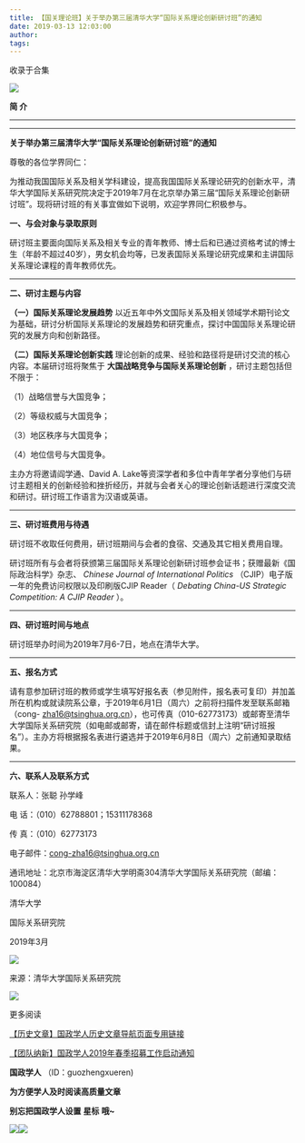 ```yaml
---
title: 【国关理论班】关于举办第三届清华大学“国际关系理论创新研讨班”的通知
date: 2019-03-13 12:03:00
author: 
tags: 
---
```



收录于合集

![](/images/3320/2.gif)

  

**简 介**

 ****

 ****

 **关于举办第三届清华大学“国际关系理论创新研讨班”的通知**

尊敬的各位学界同仁：

  

为推动我国国际关系及相关学科建设，提高我国国际关系理论研究的创新水平，清华大学国际关系研究院决定于2019年7月在北京举办第三届“国际关系理论创新研讨班”。现将研讨班的有关事宜做如下说明，欢迎学界同仁积极参与。

**一、与会对象与录取原则**

研讨班主要面向国际关系及相关专业的青年教师、博士后和已通过资格考试的博士生（年龄不超过40岁），男女机会均等，已发表国际关系理论研究成果和主讲国际关系理论课程的青年教师优先。

 ****

**二、研讨主题与内容**

 **（一）国际关系理论发展趋势**
以近五年中外文国际关系及相关领域学术期刊论文为基础，研讨分析国际关系理论的发展趋势和研究重点，探讨中国国际关系理论研究的发展方向和创新路径。

 **（二）国际关系理论创新实践** 理论创新的成果、经验和路径将是研讨交流的核心内容。本届研讨班将聚焦于 **大国战略竞争与国际关系理论创新**
，研讨主题包括但不限于：

（1）战略信誉与大国竞争；

（2）等级权威与大国竞争；

（3）地区秩序与大国竞争；

（4）地位信号与大国竞争。

主办方将邀请阎学通、David A.
Lake等资深学者和多位中青年学者分享他们与研讨主题相关的创新经验和挫折经历，并就与会者关心的理论创新话题进行深度交流和研讨。研讨班工作语言为汉语或英语。

 ****

**三、研讨班费用与待遇**

研讨班不收取任何费用，研讨班期间与会者的食宿、交通及其它相关费用自理。

研讨班所有与会者将获颁第三届国际关系理论创新研讨班参会证书；获赠最新《国际政治科学》杂志、 _Chinese Journal of
International Politics_ （CJIP）电子版一年的免费访问权限以及印刷版CJIP Reader（ _Debating China-US
Strategic Competition: A CJIP Reader_ ）。

 ****

**四、研讨班时间与地点**

研讨班举办时间为2019年7月6-7日，地点在清华大学。

 ****

**五、报名方式**

请有意参加研讨班的教师或学生填写好报名表（参见附件，报名表可复印）并加盖所在机构或就读院系公章，于2019年6月1日（周六）之前将扫描件发至联系邮箱（cong-
zha16@tsinghua.org.cn），也可传真（010-62773173）或邮寄至清华大学国际关系研究院（如电邮或邮寄，请在邮件标题或信封上注明“研讨班报名”）。主办方将根据报名表进行遴选并于2019年6月8日（周六）之前通知录取结果。

 ****

**六、联系人及联系方式**

联系人：张聪 孙学峰

电 话：（010）62788801；15311178368

传 真：（010）62773173

电子邮件：cong-zha16@tsinghua.org.cn

通讯地址：北京市海淀区清华大学明斋304清华大学国际关系研究院（邮编：100084）

清华大学

国际关系研究院

2019年3月

![](/images/3320/3.png)

来源：清华大学国际关系研究院

![](/images/3320/4.jpeg)

更多阅读

[【历史文章】国政学人历史文章导航页面专用链接](http://mp.weixin.qq.com/s?__biz=MzI3MTYzMzE5Mw==&mid=2247487647&idx=4&sn=713bf729dca089516e8f304f88955380&chksm=eb3f8ed9dc4807cf89f3e211dd726289dd92edc62a6a8e19953bf2b366bbeffb59d285e95119&scene=21#wechat_redirect)

[【团队纳新】国政学人2019年春季招募工作启动通知](http://mp.weixin.qq.com/s?__biz=MzI3MTYzMzE5Mw==&mid=2247488529&idx=1&sn=4d7a223b6bbfccdb000d0846d8be30e8&chksm=eb3f8a57dc480341c8a6ed4339b6d215c73b98cacfdba087fa5b5eddc1b2337dfd0549522576&scene=21#wechat_redirect)  

  

 **国政学人** （ID：guozhengxueren)

  

 **为方便学人及时阅读高质量文章**

 **别忘把国政学人设置** **星标** **哦~**

![](/images/3320/5.gif)![](/images/3320/6.gif)

